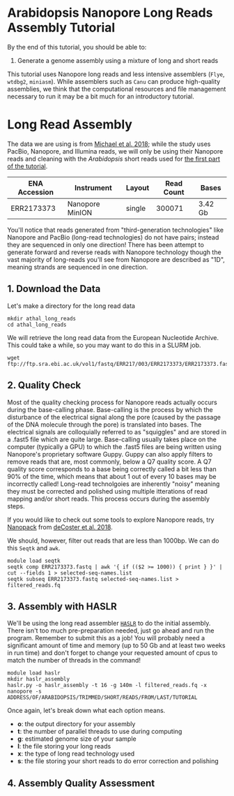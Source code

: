 # Arabidopsis Nanopore Long Reads Assembly Tutorial
By the end of this tutorial, you should be able to:
1. Generate a genome assembly using a mixture of long and short reads

This tutorial uses Nanopore long reads and less intensive assemblers (`Flye`, `wtdbg2`, `miniasm`). While assemblers such as `Canu` can produce high-quality assemblies, we think that the computational resources and file management necessary to run it may be a bit much for an introductory tutorial.

# Long Read Assembly
The data we are using is from [Michael et al. 2018](https://www.nature.com/articles/s41467-018-03016-2); while the study uses PacBio, Nanopore, and Illumina reads, we will only be using their Nanopore reads and cleaning with the _Arabidopsis_ short reads used for [the first part of the tutorial](https://github.com/jessiepelosi/hipergator_intro/blob/main/Arabidopsis_genome/Arabidopsis_genome_tut.md). 

| ENA Accession | Instrument       | Layout     | Read Count  |	Bases       |
| ------------- |------------------|------------|-------------|-------------|
|ERR2173373     | Nanopore MinION	 | single     | 300071      | 3.42 Gb     |

You'll notice that reads generated from "third-generation technologies" like Nanopore and PacBio (long-read technologies) do not have pairs; instead they are sequenced in only one direction! There has been attempt to generate forward and reverse reads with Nanopore technology though the vast majority of long-reads you'll see from Nanopore are described as "1D", meaning strands are sequenced in one direction.

## 1. Download the Data

Let's make a directory for the long read data
```
mkdir athal_long_reads
cd athal_long_reads
```

We will retrieve the long read data from the European Nucleotide Archive. This could take a while, so you may want to do this in a SLURM job.
```
wget ftp://ftp.sra.ebi.ac.uk/vol1/fastq/ERR217/003/ERR2173373/ERR2173373.fastq.gz
```

## 2. Quality Check

Most of the quality checking process for Nanopore reads actually occurs during the base-calling phase. Base-calling is the process by which the disturbance of the electrical signal along the pore (caused by the passage of the DNA molecule through the pore) is translated into bases. The electrical signals are colloquially referred to as "squiggles" and are stored in a .fast5 file which are quite large. Base-calling usually takes place on the computer (typically a GPU) to which the .fast5 files are being written using Nanopore's proprietary software Guppy. Guppy can also apply filters to remove reads that are, most commonly, below a Q7 quality score. A Q7 quality score corresponds to a base being correctly called a bit less than 90% of the time, which means that about 1 out of every 10 bases may be incorrectly called! Long-read technolgoies are inherently "noisy" meaning they must be corrected and polished using multiple itterations of read mapping and/or short reads. This process occurs during the assembly steps. 

If you would like to check out some tools to explore Nanopore reads, try [Nanopack](https://github.com/wdecoster/nanopack) from [deCoster et al. 2018](https://academic.oup.com/bioinformatics/article/34/15/2666/4934939). 

We should, however, filter out reads that are less than 1000bp. We can do this `Seqtk` and `awk`. 

```
module load seqtk
seqtk comp ERR2173373.fastq | awk '{ if (($2 >= 1000)) { print } }' | cut --fields 1 > selected-seq-names.list
seqtk subseq ERR2173373.fastq selected-seq-names.list > filtered_reads.fq 
```

## 3. Assembly with HASLR
We'll be using the long read assembler [`HASLR`](https://github.com/vpc-ccg/haslr) to do the initial assembly. There isn't too much pre-preparation needed, just go ahead and run the program. Remember to submit this as a job! You will probably need a significant amount of time and memory (up to 50 Gb and at least two weeks in run time) and don't forget to change your requested amount of cpus to match the number of threads in the command!
```
module load haslr
mkdir haslr_assembly
haslr.py -o haslr_assembly -t 16 -g 140m -l filtered_reads.fq -x nanopore -s ADDRESS/OF/ARABIDOPSIS/TRIMMED/SHORT/READS/FROM/LAST/TUTORIAL
```

Once again, let's break down what each option means.
* __o__: the output directory for your assembly
* __t__: the number of parallel threads to use during computing
* __g__: estimated genome size of your sample
* __l__: the file storing your long reads
* __x__: the type of long read technology used
* __s__: the file storing your short reads to do error correction and polishing

## 4. Assembly Quality Assessment
